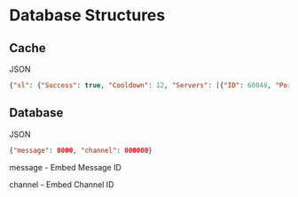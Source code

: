 # Database Structures
## Cache
JSON

```json
{"sl": {"Success": true, "Cooldown": 12, "Servers": [{"ID": 60048, "Port": 7777, "Online": true, "Players": "25/25"}, {"ID": 68070, "Port": 7778, "Online": true, "Players": "22/25"}]}, "updated": 1600000000.123321}
```


## Database
JSON

```json
{"message": 0000, "channel": 000000}
```

message - Embed Message ID

channel - Embed Channel ID
